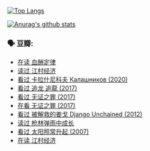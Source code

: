 [![Top Langs](https://github-readme-stats.vercel.app/api/top-langs/?username=w940853815)](https://github.com/anuraghazra/github-readme-stats)

[![Anurag's github stats](https://github-readme-stats.vercel.app/api?username=w940853815)](https://github.com/anuraghazra/github-readme-stats)

### 🗣 豆瓣:

<!-- DOUBAN-ACTIVITIES:START -->
- [在读 血酬定律](https://www.douban.com/people/136069238/status/3594524981/)
- [读过 江村经济](https://www.douban.com/people/136069238/status/3594523916/)
- [看过 卡拉什尼科夫 Калашников‎ (2020)](https://www.douban.com/people/136069238/status/3594385753/)
- [看过 追龙 追龍‎ (2017)](https://www.douban.com/people/136069238/status/3593309153/)
- [看过 无证之罪‎ (2017)](https://www.douban.com/people/136069238/status/3593190723/)
- [在看 无证之罪‎ (2017)](https://www.douban.com/people/136069238/status/3592025731/)
- [看过 被解救的姜戈 Django Unchained‎ (2012)](https://www.douban.com/people/136069238/status/3585210232/)
- [读过 枪林弹雨中成长](https://www.douban.com/people/136069238/status/3584405677/)
- [看过 太阳照常升起‎ (2007)](https://www.douban.com/people/136069238/status/3584048074/)
- [在读 江村经济](https://www.douban.com/people/136069238/status/3583437704/)
<!-- DOUBAN-ACTIVITIES:END -->
<!--
**w940853815/w940853815** is a ✨ _special_ ✨ repository because its `README.md` (this file) appears on your GitHub profile.

Here are some ideas to get you started:

- 🔭 I’m currently working on ...
- 🌱 I’m currently learning ...
- 👯 I’m looking to collaborate on ...
- 🤔 I’m looking for help with ...
- 💬 Ask me about ...
- 📫 How to reach me: ...
- 😄 Pronouns: ...
- ⚡ Fun fact: ...
-->
